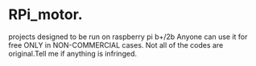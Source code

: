 # RPi_motor.
projects designed to be run on raspberry pi b+/2b Anyone can use it for free ONLY in NON-COMMERCIAL cases. Not all of the codes are original.Tell me if anything is infringed.
